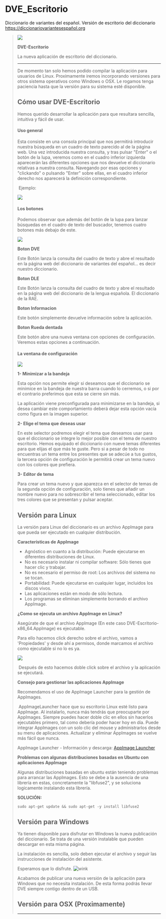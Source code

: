 # DVE_Escritorio
Diccionario de variantes del español. Versión de escritorio del diccionario https://diccionariovariantesespañol.org

> ![](https://xn--diccionariovariantesespaol-4rc.org/images/dve.png)
> 
> **DVE-Escritorio**
> 
> La nueva aplicación de escritorio del diccionario.
> 
> * * *
> 
> De momento tan solo hemos podido compilar la aplicación para usuarios de Linux. Proximamente iremos incorporando versiones para otros sistema operativos como Windows o OSX. Le rogamos tenga paciencia hasta que la versión para su sistema esté disponible.
> 
> ## Cómo usar **DVE-Escritorio**
> 
> Hemos querido desarrollar la aplicación para que resultara sencilla, intuitiva y fácil de usar.
> 
> #### Uso general
> 
> Esta consiste en una consola principal que nos permitirá introducir nuestra búsqueda en un cuadro de texto parecido al de la página web. Una vez introducida nuestra consulta, y tras pulsar "Enter" o el botón de la lupa, veremos como en el cuadro inferior izquierda aparecerán las diferentes opciones que nos devuelve el diccionario relativas a nuestra consulta. Navegando por esas opciones y "clickando" o pulsando "Enter" sobre ellas, en el cuadro inferior derecho nos aparecerá la definición correspondiente.
> 
>  Ejemplo:
> 
> ![](https://xn--diccionariovariantesespaol-4rc.org/images/ejemplo.png)
> 
> #### Los botones
> 
> Podemos observar que además del botón de la lupa para lanzar búsquedas en el cuadro de texto del buscador, tenemos cuatro botones más debajo de este.
> 
> ![](https://xn--diccionariovariantesespaol-4rc.org/images/botones.png)
> 
> **Boton DVE**
> 
> Este Botón lanza la consulta del cuadro de texto y abre el resultado en la página web del diccionario de variantes del español... es decir nuestro diccionario.
> 
> **Boton DLE**
> 
> Este Botón lanza la consulta del cuadro de texto y abre el resultado en la página web del diccionario de la lengua española. El diccionario de la RAE.
> 
> **Boton Informacion**
> 
> Este botón simplemente devuelve información sobre la aplicación.
> 
> **Boton Rueda dentada**
> 
> Este botón abre una nueva ventana con opciones de configuración. Veremos estas opciones a continuación.
> 
> #### La ventana de configuración
> 
> ![](https://xn--diccionariovariantesespaol-4rc.org/images/conf.png)
> 
> **1- Minimizar a la bandeja**
> 
> Esta opción nos permite elegir si deseamos que el diccionario se minimice en la bandeja de nuestra barra cuando lo cerremos, o si por el contrario preferimos que esta se cierre sin más.
> 
> La aplicación viene preconfigurada para minimizarse en la bandeja, si desea cambiar este comportamiento deberá dejar esta opción vacía como figura en la imagen superior.
> 
> **2- Elige el tema que deseas usar**
> 
> En este selector podremos elegir el tema que deseamos usar para que el diccionario se integre lo mejor posible con el tema de nuestro escritorio. Hemos equipado el diccionario con nueve temas diferentes para que elijas el que más te guste. Pero si a pesar de todo no encuentras un tema entre los presentes que se adecúe a tus gustos, la tercera opción de configuración le permitirá crear un tema nuevo con los colores que prefiera.
> 
> **3- Editor de tema**
> 
> Para crear un tema nuevo y que aparezca en el selector de temas de la segunda opción de configuración, solo tienes que añadir un nombre nuevo para no sobrescribir el tema seleccionado, editar los tres colores que se presentan y pulsar aceptar.
> 
> ## Versión para Linux
> 
> La versión para Linux del diccionario es un archivo AppImage para que pueda ser ejecutado en cualquier distribución.
> 
> **Características de AppImage**
> 
> -   Agnóstico en cuanto a la distribución: Puede ejecutarse en diferentes distribuciones de Linux.
> -   No es necesario instalar ni compilar software: Sólo tienes que hacer clic y trabajar.
> -   No es necesario el permiso de root: Los archivos del sistema no se tocan.
> -   Portabilidad: Puede ejecutarse en cualquier lugar, incluidos los discos vivos.
> -   Las aplicaciones están en modo de sólo lectura.
> -   Los programas se eliminan simplemente borrando el archivo AppImage.
> 
> **¿Como se ejecuta un archivo AppImage en Linux?**
> 
> Asegúrate de que el archivo AppImage (En este caso DVE-Escritorio-x86\_64.AppImage) es ejecutable.
> 
> Para ello hacemos click derecho sobre el archivo, vamos a 'Propiedades' y desde ahí a permisos, donde marcamos el archivo como ejecutable si no lo es ya.
> 
> ![](https://global.discourse-cdn.com/standard10/uploads/appimage/optimized/1X/a4889c5cb8711d6845b58135080787d2f370af35_2_500x500.gif)
> 
>  Después de esto hacemos doble click sobre el archivo y la aplicación se ejecutará.
> 
> **Consejo para gestionar las aplicaciones AppImage**
> 
> Recomendamos el uso de AppImage Launcher para la gestión de AppImages.
> 
>  AppImageLauncher hace que su escritorio Linux esté listo para AppImage. Al instalarlo, nunca más tendrás que preocuparte por AppImages. Siempre puedes hacer doble clic en ellos sin hacerlos ejecutables primero, tal como debería poder hacer hoy en día. Puede integrar AppImages con un solo clic del mouse y administrarlos desde su menu de aplicaciones. Actualizar y eliminar AppImages se vuelve más fácil que nunca.
> 
> AppImage Launcher - Información y descarga: [AppImage Launcher](https://www.appimagehub.com/p/1228228)
> 
> **Problemas con algunas distribuciones basadas en Ubuntu con aplicaciones AppImage**
> 
> Algunas distribuciones basadas en ubuntu están teniendo problemas para arrancar las AppImages. Esto se debe a la ausencia de una librería en estas, concretamente la "libfuse2", y se soluciona logicamente instalando esta librería.
> 
> **SOLUCIÓN:**
> 
> `sudo apt-get update && sudo apt-get -y install libfuse2`
> 
> ## Versión para Windows
>
> Ya tienen disponible para disfrutar en Windows la nueva publicación del diccionario. Se trata de una versión instalable que pueden descargar en esta misma página.
>
>La instalación es sencilla, solo deben ejecutar el archivo y seguir las instrucciones de instalación del asistente.
>
> Esperamos que lo disfrute. ![wink](https://xn--diccionariovariantesespaol-4rc.org/media/editors/tinymce/plugins/emoticons/img/smiley-wink.gif)
>
> Acabamos de publicar una nueva versión de la aplicación para Windows que no necesita instalación. De esta forma podrás llevar DVE siempre contigo dentro de un USB.
> 
> ## Versión para OSX (Proximamente)
> 
> * * *
> 
